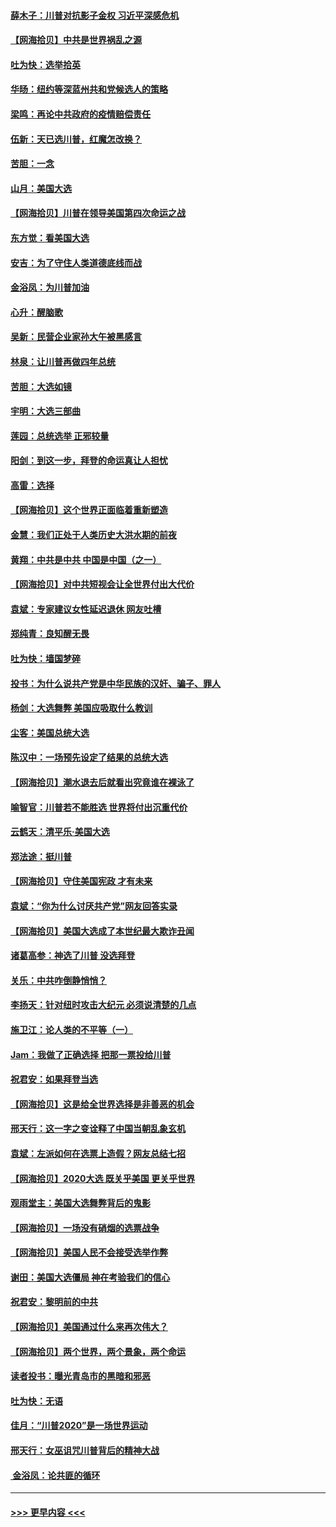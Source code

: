 #### [薛木子：川普对抗影子金权 习近平深感危机](../pages/nsc993/n12557342.md?t=11181502) 
#### [【网海拾贝】中共是世界祸乱之源](../pages/nsc993/n12555353.md?t=11181502) 
#### [吐为快：选举拾英](../pages/nsc993/n12555041.md?t=11181502) 
#### [华旸：纽约等深蓝州共和党候选人的策略](../pages/nsc993/n12554309.md?t=11181502) 
#### [梁鸣：再论中共政府的疫情赔偿责任](../pages/nsc993/n12553012.md?t=11181502) 
#### [伍新：天已选川普，红魔怎改换？](../pages/nsc993/n12552970.md?t=11181502) 
#### [苦胆：一念](../pages/nsc993/n12552957.md?t=11181502) 
#### [山月：美国大选](../pages/nsc993/n12552446.md?t=11181502) 
#### [【网海拾贝】川普在领导美国第四次命运之战](../pages/nsc993/n12551973.md?t=11181502) 
#### [东方觉：看美国大选](../pages/nsc993/n12551647.md?t=11181502) 
#### [安吉：为了守住人类道德底线而战](../pages/nsc993/n12551111.md?t=11181502) 
#### [金浴凤：为川普加油](../pages/nsc993/n12551085.md?t=11181502) 
#### [心升：醒脑歌](../pages/nsc993/n12550984.md?t=11181502) 
#### [吴新：民营企业家孙大午被黑感言](../pages/nsc993/n12550656.md?t=11181502) 
#### [林泉：让川普再做四年总统](../pages/nsc993/n12550640.md?t=11181502) 
#### [苦胆：大选如镜](../pages/nsc993/n12550630.md?t=11181502) 
#### [宇明：大选三部曲](../pages/nsc993/n12550603.md?t=11181502) 
#### [莲园：总统选举 正邪较量](../pages/nsc993/n12550594.md?t=11181502) 
#### [阳剑：到这一步，拜登的命运真让人担忧](../pages/nsc993/n12549093.md?t=11181502) 
#### [高雷：选择](../pages/nsc993/n12549087.md?t=11181502) 
#### [【网海拾贝】这个世界正面临着重新塑造](../pages/nsc993/n12548326.md?t=11181502) 
#### [金慧：我们正处于人类历史大洪水期的前夜](../pages/nsc993/n12547914.md?t=11181502) 
#### [黄翔：中共是中共 中国是中国（之一）](../pages/nsc993/n12547576.md?t=11181502) 
#### [【网海拾贝】对中共短视会让全世界付出大代价](../pages/nsc993/n12546043.md?t=11181502) 
#### [袁斌：专家建议女性延迟退休 网友吐槽](../pages/nsc993/n12545424.md?t=11181502) 
#### [郑纯青：良知醒无畏](../pages/nsc993/n12545394.md?t=11181502) 
#### [吐为快：墙国梦碎](../pages/nsc993/n12545309.md?t=11181502) 
#### [投书：为什么说共产党是中华民族的汉奸、骗子、罪人](../pages/nsc993/n12545089.md?t=11181502) 
#### [杨剑：大选舞弊 美国应吸取什么教训](../pages/nsc993/n12543937.md?t=11181502) 
#### [尘客：美国总统大选](../pages/nsc993/n12543828.md?t=11181502) 
#### [陈汉中：一场预先设定了结果的总统大选](../pages/nsc993/n12543564.md?t=11181502) 
#### [【网海拾贝】潮水退去后就看出究竟谁在裸泳了](../pages/nsc993/n12543321.md?t=11181502) 
#### [喻智官：川普若不能胜选 世界将付出沉重代价](../pages/nsc993/n12541352.md?t=11181502) 
#### [云鹤天：清平乐‧美国大选](../pages/nsc993/n12540916.md?t=11181502) 
#### [郑法途：挺川普](../pages/nsc993/n12540898.md?t=11181502) 
#### [【网海拾贝】守住美国宪政 才有未来](../pages/nsc993/n12540423.md?t=11181502) 
#### [袁斌：“你为什么讨厌共产党”网友回答实录](../pages/nsc993/n12540208.md?t=11181502) 
#### [【网海拾贝】美国大选成了本世纪最大欺诈丑闻](../pages/nsc993/n12538029.md?t=11181502) 
#### [诸葛高参：神选了川普 没选拜登](../pages/nsc993/n12537664.md?t=11181502) 
#### [关乐：中共咋倒静悄悄？](../pages/nsc993/n12537615.md?t=11181502) 
#### [李扬天：针对纽时攻击大纪元 必须说清楚的几点](../pages/nsc993/n12536001.md?t=11181502) 
#### [施卫江：论人类的不平等（一）](../pages/nsc993/n12535700.md?t=11181502) 
#### [Jam：我做了正确选择 把那一票投给川普](../pages/nsc993/n12535743.md?t=11181502) 
#### [祝君安：如果拜登当选](../pages/nsc993/n12535726.md?t=11181502) 
#### [【网海拾贝】这是给全世界选择是非善恶的机会](../pages/nsc993/n12535061.md?t=11181502) 
#### [邢天行：这一字之变诠释了中国当朝乱象玄机](../pages/nsc993/n12533446.md?t=11181502) 
#### [袁斌：左派如何在选票上造假？网友总结七招](../pages/nsc993/n12533180.md?t=11181502) 
#### [【网海拾贝】2020大选 既关乎美国 更关乎世界](../pages/nsc993/n12533161.md?t=11181502) 
#### [观雨堂主：美国大选舞弊背后的鬼影](../pages/nsc993/n12533153.md?t=11181502) 
#### [【网海拾贝】一场没有硝烟的选票战争](../pages/nsc993/n12531883.md?t=11181502) 
#### [【网海拾贝】美国人民不会接受选举作弊](../pages/nsc993/n12528850.md?t=11181502) 
#### [谢田：美国大选僵局 神在考验我们的信心](../pages/nsc993/n12527932.md?t=11181502) 
#### [祝君安：黎明前的中共](../pages/nsc993/n12524071.md?t=11181502) 
#### [【网海拾贝】美国通过什么来再次伟大？](../pages/nsc993/n12523844.md?t=11181502) 
#### [【网海拾贝】两个世界，两个景象，两个命运](../pages/nsc993/n12521419.md?t=11181502) 
#### [读者投书：曝光青岛市的黑暗和邪恶](../pages/nsc993/n12520988.md?t=11181502) 
#### [吐为快：无语](../pages/nsc993/n12518588.md?t=11181502) 
#### [佳月：“川普2020”是一场世界运动](../pages/nsc993/n12518581.md?t=11181502) 
#### [邢天行：女巫诅咒川普背后的精神大战](../pages/nsc993/n12517257.md?t=11181502) 
#### [ 金浴凤：论共匪的循环](../pages/nsc993/n12517133.md?t=11181502) 

----
#### [ >>> 更早内容 <<< ](../indexes/nsc993-earlier.md)
